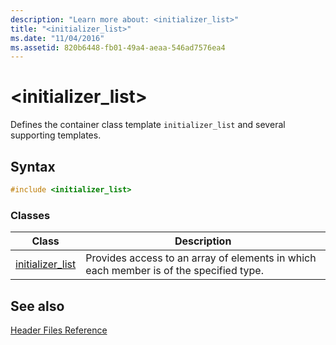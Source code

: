 ```yaml
---
description: "Learn more about: <initializer_list>"
title: "<initializer_list>"
ms.date: "11/04/2016"
ms.assetid: 820b6448-fb01-49a4-aeaa-546ad7576ea4
---
```

# &lt;initializer_list&gt;

Defines the container class template `initializer_list` and several supporting templates.

## Syntax

```cpp
#include <initializer_list>
```

### Classes

|Class|Description|
|-|-|
|[initializer_list](../standard-library/initializer-list-class.md)|Provides access to an array of elements in which each member is of the specified type.|

## See also

[Header Files Reference](../standard-library/cpp-standard-library-header-files.md)
